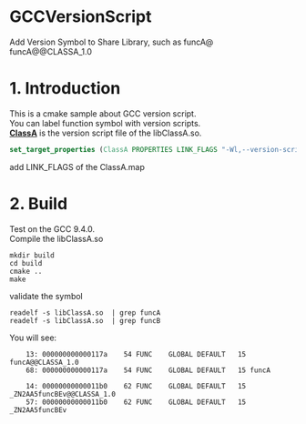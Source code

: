 # GCCVersionScript
Add Version Symbol to Share Library, such as funcA@ funcA@@CLASSA_1.0

# 1. Introduction

This is a cmake sample about GCC version script.  
You can label function symbol with version scripts.  
[**ClassA**](./ClassA.map) is the version script file of the libClassA.so.  

```cmake
set_target_properties (ClassA PROPERTIES LINK_FLAGS "-Wl,--version-script -Wl,${CMAKE_CURRENT_SOURCE_DIR}/ClassA.map")
```
add LINK_FLAGS of the ClassA.map

# 2. Build
Test on the GCC 9.4.0.  
Compile the libClassA.so
```shell
mkdir build
cd build
cmake ..
make
```

validate the symbol
```shell
readelf -s libClassA.so  | grep funcA
readelf -s libClassA.so  | grep funcB
```

You will see:
```shell
    13: 000000000000117a    54 FUNC    GLOBAL DEFAULT   15 funcA@@CLASSA_1.0
    68: 000000000000117a    54 FUNC    GLOBAL DEFAULT   15 funcA
```
```shell
    14: 00000000000011b0    62 FUNC    GLOBAL DEFAULT   15 _ZN2AA5funcBEv@@CLASSA_1.0
    57: 00000000000011b0    62 FUNC    GLOBAL DEFAULT   15 _ZN2AA5funcBEv
```